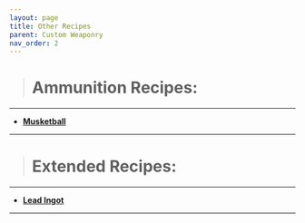 ```yaml
---
layout: page
title: Other Recipes
parent: Custom Weaponry
nav_order: 2
---
```


> # **Ammunition Recipes:**

---

 - [**Musketball**](https://wiki.ecoredux.net/Custom%20Weaponry/GunTypes/Musketball.html)

---

> # **Extended Recipes:**

---

 - [**Lead Ingot**](https://wiki.ecoredux.net/Custom%20Weaponry/GunTypes/Leadingot.html)

---
